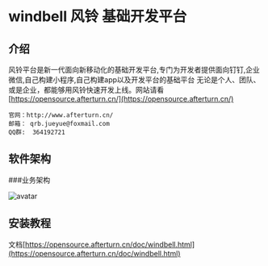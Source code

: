 # windbell 风铃 基础开发平台

## 介绍
风铃平台是新一代面向新移动化的基础开发平台,专门为开发者提供面向钉钉,企业微信,自己构建小程序,自己构建app以及开发平台的基础平台
无论是个人、团队、或是企业，都能够用风铃快速开发上线。网站请看 [https://opensource.afterturn.cn/](https://opensource.afterturn.cn/)

	官网：http://www.afterturn.cn/
	邮箱： qrb.jueyue@foxmail.com
	QQ群:  364192721

## 软件架构
###业务架构

![avatar](https://s2.ax1x.com/2019/06/05/VUc7Lt.png)

## 安装教程
文档[https://opensource.afterturn.cn/doc/windbell.html](https://opensource.afterturn.cn/doc/windbell.html)
